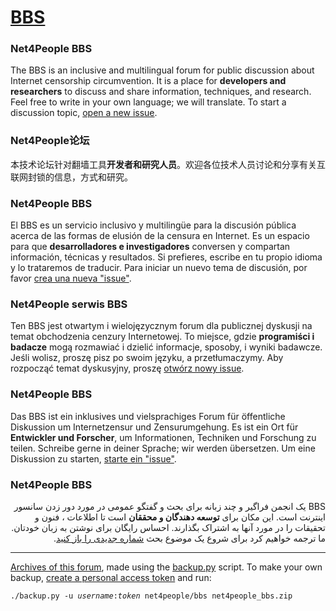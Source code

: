 # [BBS](https://github.com/net4people/bbs/issues)

### Net4People BBS
The BBS is an inclusive and multilingual forum for public discussion about Internet censorship circumvention. It is a place for **developers and researchers** to discuss and share information, techniques, and research. Feel free to write in your own language; we will translate. To start a discussion topic, [open a new issue](https://github.com/net4people/bbs/issues/new).

### Net4People论坛
本技术论坛针对翻墙工具**开发者和研究人员**。欢迎各位技术人员讨论和分享有关互联网封锁的信息，方式和研究。

### Net4People BBS
El BBS es un servicio inclusivo y multilingüe para la discusión pública acerca de las formas de elusión de la censura en Internet. Es un espacio para que **desarrolladores e investigadores** conversen y compartan información, técnicas y resultados. Si prefieres, escribe en tu propio idioma y lo trataremos de traducir. Para iniciar un nuevo tema de discusión, por favor [crea una nueva "issue"](https://github.com/net4people/bbs/issues/new).

### Net4People serwis BBS
Ten BBS jest otwartym i wielojęzycznym forum dla publicznej dyskusji na temat obchodzenia cenzury Internetowej. To miejsce, gdzie **programiści i badacze** mogą rozmawiać i dzielić informacje, sposoby, i wyniki badawcze. Jeśli wolisz, proszę pisz po swoim języku, a przetłumaczymy. Aby rozpocząć temat dyskusyjny, proszę [otwórz nowy issue](https://github.com/net4people/bbs/issues/new).

### Net4People BBS
Das BBS ist ein inklusives und vielsprachiges Forum für öffentliche Diskussion um Internetzensur und Zensurumgehung. Es ist ein Ort für **Entwickler und Forscher**, um Informationen, Techniken und Forschung zu teilen. Schreibe gerne in deiner Sprache; wir werden übersetzen. Um eine Diskussion zu starten, [starte ein "issue"](https://github.com/net4people/bbs/issues/new).

### Net4People BBS
<p dir="rtl">
BBS یک انجمن فراگیر و چند زبانه برای بحث و گفتگو عمومی در مورد دور زدن سانسور اینترنت است. این مکان برای <strong>توسعه دهندگان و محققان</strong> است تا اطلاعات ، فنون و تحقیقات را در مورد آنها به اشتراک بگذارند. احساس رایگان برای نوشتن به زبان خودتان. ما ترجمه خواهیم کرد برای شروع یک موضوع بحث <a href="https://github.com/net4people/bbs/issues/new">شماره جدیدی را باز کنید</a>.
</p>

----

[Archives of this forum](https://archive.org/search.php?query=source%3A%22https%3A%2F%2Fgithub.com%2Fnet4people%2Fbbs%22&sort=-date), made using the [backup.py](backup.py) script. To make your own backup, [create a personal access token](https://docs.github.com/en/github/authenticating-to-github/creating-a-personal-access-token) and run:
<pre><code>./backup.py -u <var>username</var>:<var>token</var> net4people/bbs net4people_bbs.zip</code></pre>
